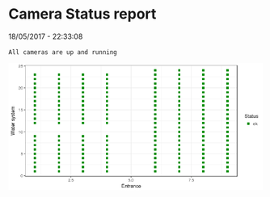 Camera Status report
================
18/05/2017 - 22:33:08

    All cameras are up and running

![](camreport_files/figure-markdown_github/unnamed-chunk-2-1.png)
